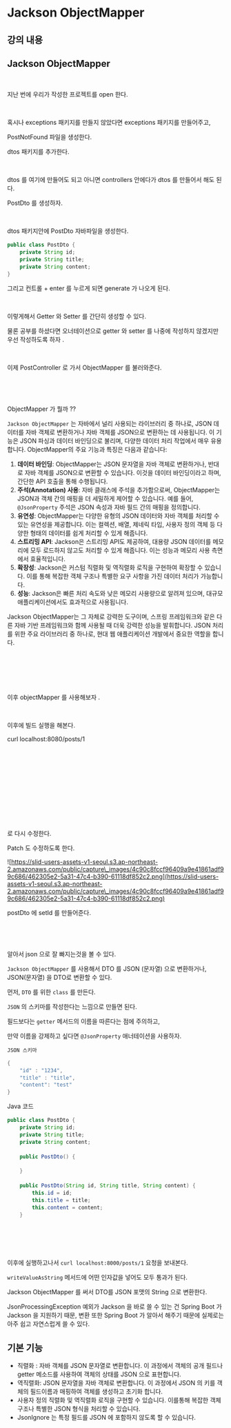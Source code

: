 # Jackson ObjectMapper

## 강의 내용

## Jackson ObjectMapper

<figure><img src="https://slid-users-assets-v1-seoul.s3.ap-northeast-2.amazonaws.com/public/capture_images/4c90c8fccf96409a9e41861adf99c686/a7e1127e-4b94-4fc9-a465-3b84281ce5b8.png" alt=""><figcaption></figcaption></figure>

지난 번에 우리가 작성한 프로젝트를 open 한다.

<figure><img src="https://slid-users-assets-v1-seoul.s3.ap-northeast-2.amazonaws.com/public/capture_images/4c90c8fccf96409a9e41861adf99c686/7ada5886-a9a1-441b-8f58-dd088218406a.png" alt=""><figcaption></figcaption></figure>

혹시나 exceptions 패키지를 만들지 않았다면 exceptions 패키지를 만들어주고,

PostNotFound 파일을 생성한다.

dtos 패키지를 추가한다.

<figure><img src="https://slid-users-assets-v1-seoul.s3.ap-northeast-2.amazonaws.com/public/capture_images/4c90c8fccf96409a9e41861adf99c686/3b526b51-0cf0-441b-b1e5-3717a03d4ba9.png" alt=""><figcaption></figcaption></figure>

dtos 를 여기에 만들어도 되고 아니면 controllers 안에다가 dtos 를 만들어서 해도 된다.

PostDto 를 생성하자.

<figure><img src="https://slid-users-assets-v1-seoul.s3.ap-northeast-2.amazonaws.com/public/capture_images/4c90c8fccf96409a9e41861adf99c686/73e8d785-8878-499f-ad43-d44fd4ab8947.png" alt=""><figcaption></figcaption></figure>

dtos 패키지안에 PostDto 자바파일을 생성한다.

```java
public class PostDto {
    private String id;
    private String title;
    private String content;
}
```

그리고 컨트롤 + enter 를 누르게 되면 generate 가 나오게 된다.

<figure><img src="https://slid-users-assets-v1-seoul.s3.ap-northeast-2.amazonaws.com/public/capture_images/4c90c8fccf96409a9e41861adf99c686/7269a4fe-b1dc-4007-82ed-6997b396929f.png" alt=""><figcaption></figcaption></figure>

이렇게해서 Getter 와 Setter 를 간단히 생성할 수 있다.

물론 공부를 하셨다면 오너테이션으로 getter 와 setter 를 나중에 작성하지 않겠지만 우선 작성하도록 하자 .

<figure><img src="https://slid-users-assets-v1-seoul.s3.ap-northeast-2.amazonaws.com/public/capture_images/4c90c8fccf96409a9e41861adf99c686/3708e152-7977-4441-a7f1-0d23361d93e4.png" alt=""><figcaption></figcaption></figure>

이제 PostController 로 가서 ObjectMapper 를 불러와준다.

<figure><img src="https://slid-users-assets-v1-seoul.s3.ap-northeast-2.amazonaws.com/public/capture_images/4c90c8fccf96409a9e41861adf99c686/5599956f-82dd-40f3-82a7-cba8f5ef2b24.png" alt=""><figcaption></figcaption></figure>

<figure><img src="https://slid-users-assets-v1-seoul.s3.ap-northeast-2.amazonaws.com/public/capture_images/4c90c8fccf96409a9e41861adf99c686/9679d5ad-0b1f-4162-a0f0-9e229c12af12.png" alt=""><figcaption></figcaption></figure>

ObjectMapper 가 뭘까 ??

`Jackson ObjectMapper` 는 자바에서 널리 사용되는 라이브러리 중 하나로, JSON 데이터를 자바 객체로 변환하거나 자바 객체를 JSON으로 변환하는 데 사용됩니다. 이 기능은 JSON 파싱과 데이터 바인딩으로 불리며, 다양한 데이터 처리 작업에서 매우 유용합니다. ObjectMapper의 주요 기능과 특징은 다음과 같습니다:

1. **데이터 바인딩**: ObjectMapper는 JSON 문자열을 자바 객체로 변환하거나, 반대로 자바 객체를 JSON으로 변환할 수 있습니다. 이것을 데이터 바인딩이라고 하며, 간단한 API 호출을 통해 수행됩니다.
2. **주석(Annotation) 사용**: 자바 클래스에 주석을 추가함으로써, ObjectMapper는 JSON과 객체 간의 매핑을 더 세밀하게 제어할 수 있습니다. 예를 들어, `@JsonProperty` 주석은 JSON 속성과 자바 필드 간의 매핑을 정의합니다.
3. **유연성**: ObjectMapper는 다양한 유형의 JSON 데이터와 자바 객체를 처리할 수 있는 유연성을 제공합니다. 이는 컬렉션, 배열, 제네릭 타입, 사용자 정의 객체 등 다양한 형태의 데이터를 쉽게 처리할 수 있게 해줍니다.
4. **스트리밍 API**: Jackson은 스트리밍 API도 제공하여, 대용량 JSON 데이터를 메모리에 모두 로드하지 않고도 처리할 수 있게 해줍니다. 이는 성능과 메모리 사용 측면에서 효율적입니다.
5. **확장성**: Jackson은 커스텀 직렬화 및 역직렬화 로직을 구현하여 확장할 수 있습니다. 이를 통해 복잡한 객체 구조나 특별한 요구 사항을 가진 데이터 처리가 가능합니다.
6. **성능**: Jackson은 빠른 처리 속도와 낮은 메모리 사용량으로 알려져 있으며, 대규모 애플리케이션에서도 효과적으로 사용됩니다.

Jackson ObjectMapper는 그 자체로 강력한 도구이며, 스프링 프레임워크와 같은 다른 자바 기반 프레임워크와 함께 사용될 때 더욱 강력한 성능을 발휘합니다. JSON 처리를 위한 주요 라이브러리 중 하나로, 현대 웹 애플리케이션 개발에서 중요한 역할을 합니다.

<figure><img src="https://slid-users-assets-v1-seoul.s3.ap-northeast-2.amazonaws.com/public/capture_images/4c90c8fccf96409a9e41861adf99c686/7dde5f6b-7bb5-4090-a824-8e1b75718d27.png" alt=""><figcaption></figcaption></figure>

<figure><img src="https://slid-users-assets-v1-seoul.s3.ap-northeast-2.amazonaws.com/public/capture_images/4c90c8fccf96409a9e41861adf99c686/28696de1-23ae-4b92-90b0-5f678c66d1c4.png" alt=""><figcaption></figcaption></figure>

<figure><img src="https://slid-users-assets-v1-seoul.s3.ap-northeast-2.amazonaws.com/public/capture_images/4c90c8fccf96409a9e41861adf99c686/ce36b347-134d-42f3-b9a4-45244c8b081c.png" alt=""><figcaption></figcaption></figure>

이후 objectMapper 를 사용해보자 .

<figure><img src="https://slid-users-assets-v1-seoul.s3.ap-northeast-2.amazonaws.com/public/capture_images/4c90c8fccf96409a9e41861adf99c686/f30d9479-6876-4fef-b1d3-9d01779e3c16.png" alt=""><figcaption></figcaption></figure>

이후에 빌드 실행을 해본다.

curl localhost:8080/posts/1

<figure><img src="https://slid-users-assets-v1-seoul.s3.ap-northeast-2.amazonaws.com/public/capture_images/4c90c8fccf96409a9e41861adf99c686/3a7718f3-192d-478d-996d-7d85bcb24661.png" alt=""><figcaption></figcaption></figure>

<figure><img src="https://slid-users-assets-v1-seoul.s3.ap-northeast-2.amazonaws.com/public/capture_images/4c90c8fccf96409a9e41861adf99c686/4dac306b-df95-4b94-abf6-9ad34447deab.png" alt=""><figcaption></figcaption></figure>

<figure><img src="https://slid-users-assets-v1-seoul.s3.ap-northeast-2.amazonaws.com/public/capture_images/4c90c8fccf96409a9e41861adf99c686/feb3b75a-72b4-4472-8e85-15d400adf856.png" alt=""><figcaption></figcaption></figure>

<figure><img src="https://slid-users-assets-v1-seoul.s3.ap-northeast-2.amazonaws.com/public/capture_images/4c90c8fccf96409a9e41861adf99c686/503a5e2f-815e-4c27-89cd-e8243d173dc2.png" alt=""><figcaption></figcaption></figure>

<figure><img src="https://slid-users-assets-v1-seoul.s3.ap-northeast-2.amazonaws.com/public/capture_images/4c90c8fccf96409a9e41861adf99c686/1e6651bd-5e54-4bf6-b41e-06d0080deb1d.png" alt=""><figcaption></figcaption></figure>

<figure><img src="https://slid-users-assets-v1-seoul.s3.ap-northeast-2.amazonaws.com/public/capture_images/4c90c8fccf96409a9e41861adf99c686/61bde54f-197b-431d-86bc-846b9f561697.png" alt=""><figcaption></figcaption></figure>

로 다시 수정한다.

Patch 도 수정하도록 한다.

![https://slid-users-assets-v1-seoul.s3.ap-northeast-2.amazonaws.com/public/capture\_images/4c90c8fccf96409a9e41861adf99c686/462305e2-5a31-47c4-b390-61118df852c2.png](https://slid-users-assets-v1-seoul.s3.ap-northeast-2.amazonaws.com/public/capture\_images/4c90c8fccf96409a9e41861adf99c686/462305e2-5a31-47c4-b390-61118df852c2.png)

postDto 에 setId 를 만들어준다.

<figure><img src="https://slid-users-assets-v1-seoul.s3.ap-northeast-2.amazonaws.com/public/capture_images/4c90c8fccf96409a9e41861adf99c686/e994eac2-5e4d-4251-984a-16321eb478ac.png" alt=""><figcaption></figcaption></figure>

<figure><img src="https://slid-users-assets-v1-seoul.s3.ap-northeast-2.amazonaws.com/public/capture_images/4c90c8fccf96409a9e41861adf99c686/f189728f-8768-448c-9a9f-ae7414a4ea93.png" alt=""><figcaption></figcaption></figure>

알아서 json 으로 잘 빠지는것을 볼 수 있다.

`Jackson ObjectMapper` 를 사용해서 DTO 를 JSON (문자열) 으로 변환하거나, JSON(문자열) 을 DTO로 변환할 수 있다.

먼저, `DTO` 를 위한 `class` 를 만든다.

`JSON` 의 스키마를 작성한다는 느낌으로 만들면 된다.

필드보다는 `getter` 메서드의 이름을 따른다는 점에 주의하고,

만약 이름을 강제하고 싶다면 `@JsonProperty` 애너테이션을 사용하자.

`JSON 스키마`

```java
{
    "id" : "1234",
    "title" : "title",
    "content": "test"
}

```

Java 코드

```java
public class PostDto {
    private String id;
    private String title;
    private String content;
    
    public PostDto() {
    
    }
    
    public PostDto(String id, String title, String content) {
        this.id = id;
        this.title = title;
        this.content = content;
    }
    
```

<figure><img src="../.gitbook/assets/스크린샷 2023-11-18 오후 6.40.07.png" alt=""><figcaption></figcaption></figure>

<figure><img src="../.gitbook/assets/스크린샷 2023-11-18 오후 6.48.16.png" alt=""><figcaption></figcaption></figure>

이후에 실행하고나서 `curl localhost:8000/posts/1` 요청을 보내본다.

`writeValueAsString` 메서드에 어떤 인자값을 넣어도 모두 통과가 된다.

Jackson ObjectMapper 를 써서 DTO를 JSON 포맷의 String 으로 변환한다.

JsonProcessingException 예외가 Jackson 을 바로 쓸 수 있는 건 Spring Boot 가 Jackson 을 지원하기 때문, 변환 또한 Spring Boot 가 알아서 해주기 때문에 실제로는 아주 쉽고 자연스럽게 쓸 수 있다.

## 기본 기능

* 직렬화 : 자바 객체를 JSON 문자열로 변환합니다. 이 과정에서 객체의 공개 필드나 getter 메소드를 사용하여 객체의 상태를 JSON 으로 표현합니다.
* 역직렬화: JSON 문자열을 자바 객체로 변환합니다. 이 과정에서 JSON 의 키를 객체의 필드이름과 매핑하여 객체를 생성하고 초기화 합니다.
* 사용자 정의 직렬화 및 역직렬화 로직을 구현할 수 있습니다. 이를통해 복잡한 객체 구조나 특별한 JSON 형식을 처리할 수 있습니다.
* JsonIgnore 는 특정 필드를 JSON 에 포함하지 않도록 할 수 있습니다.
